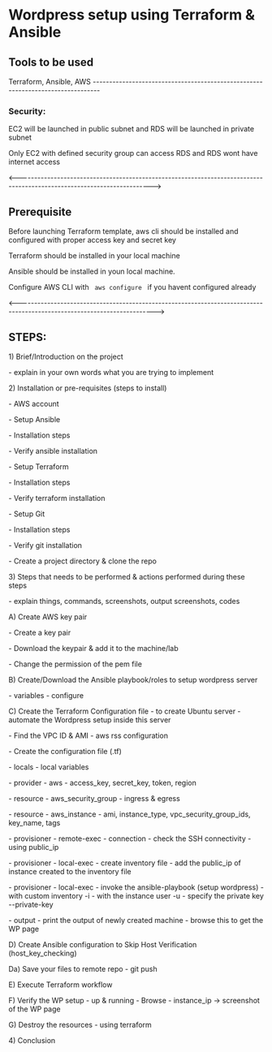 <h1>Wordpress setup using Terraform & Ansible</h1>

<h2> Tools to be used</h2> 
Terraform, Ansible, AWS
  --------------------------------------------------------------------------------
 <h3> Security: </h3>
<p> EC2 will be launched in public subnet and RDS will be launched in private subnet </p>
<p> Only EC2 with defined security group can access RDS and RDS wont have internet access </p>


<----------------------------------------------------------------------------------------------------------------------->

<h2> Prerequisite </h2>
<p> Before launching Terraform template, aws cli should be installed and configured with proper access key and secret key </p>
<p> Terraform should be installed in your local machine </p>
<p> Ansible should be installed in youn local machine.
<p> Configure AWS CLI with <code> aws configure </code> if you havent configured already </p>

<------------------------------------------------------------------------------------------------------------------------>

<h2> STEPS: </h2>
<p>1) Brief/Introduction on the project</p>
<p>  - explain in your own words what you are trying to implement</p></p></p>
<p>2) Installation or pre-requisites (steps to install)</p></p>
<p>  - AWS account</p>
<p>  - Setup Ansible</p>
<p>    - Installation steps</p>
<p>    - Verify ansible installation</p>
<p>  - Setup Terraform</p>
<p>    - Installation steps</p>
<p>    - Verify terraform installation</p>
<p>  - Setup Git</p>
<p>    - Installation steps</p>
<p>    - Verify git installation</p>
<p>  - Create a project directory & clone the repo</p>
<p>3) Steps that needs to be performed & actions performed during these steps</p>
<p>  - explain things, commands, screenshots, output screenshots, codes</p>
<p>  A) Create AWS key pair</p>
<p>    - Create a key pair</p>
<p>    - Download the keypair & add it to the machine/lab</p>
<p>    - Change the permission of the pem file</p>
<p>  B) Create/Download the Ansible playbook/roles to setup wordpress server</p>
<p>    - variables - configure</p>
<p>  C) Create the Terraform Configuration file - to create Ubuntu server - automate the Wordpress setup inside this server</p>
<p>    - Find the VPC ID & AMI - aws rss configuration</p>
<p>    - Create the configuration file (.tf)</p>
<p>      - locals - local variables</p>
<p>      - provider - aws - access_key, secret_key, token, region</p>
<p>      - resource - aws_security_group - ingress & egress</p>
<p>      - resource - aws_instance - ami, instance_type, vpc_security_group_ids, key_name, tags</p>
<p>      - provisioner - remote-exec - connection - check the SSH connectivity - using public_ip</p>
<p>      - provisioner - local-exec - create inventory file - add the public_ip of instance created to the inventory file</p>
<p>      - provisioner - local-exec - invoke the ansible-playbook (setup wordpress) - with custom inventory -i - with the instance user -u - specify the private key --private-key</p>
<p>      - output - print the output of newly created machine - browse this to get the WP page</p>
<p>  D) Create Ansible configuration to Skip Host Verification (host_key_checking)</p>
<p>     Da) Save your files to remote repo - git push</p>
<p>  E) Execute Terraform workflow</p>
<p>  F) Verify the WP setup - up & running - Browse - instance_ip -> screenshot of the WP page</p>
<p>  G) Destroy the resources - using terraform</p>
<p>4) Conclusion</p>

